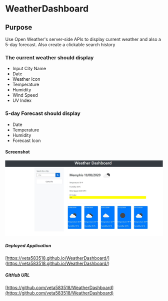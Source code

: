 # WeatherDashboard
## Purpose
Use Open Weather's server-side APIs to display current weather and also a 5-day forecast. Also create a clickable search history

### The current weather should display
* Input City Name
* Date
* Weather Icon
* Temperature
* Humidity
* Wind Speed
* UV Index

### 5-day Forecast should display
* Date
* Temperature
* Humidity
* Forecast Icon

#### Screenshot 
![screenshotWeatherDashboard](https://github.com/veta583518/WeatherDashboard/blob/main/assets/images/Screenshot.JPG)

##### Deployed Application
[https://veta583518.github.io/WeatherDashboard/] (https://veta583518.github.io/WeatherDashboard/)

##### GitHub URL
[https://github.com/veta583518/WeatherDashboard](https://github.com/veta583518/WeatherDashboard)
